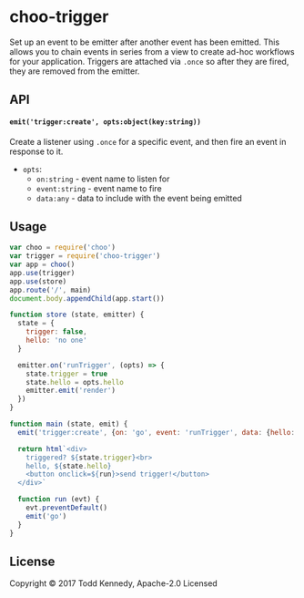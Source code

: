 # choo-trigger

Set up an event to be emitter after another event has been emitted. This allows
you to chain events in series from a view to create ad-hoc workflows for your
application. Triggers are attached via `.once` so after they are fired, they are
removed from the emitter.

## API
#### `emit('trigger:create', opts:object(key:string))`
Create a listener using `.once` for a specific event, and then fire an event
in response to it.

* `opts`:
  * `on:string` - event name to listen for
  * `event:string` - event name to fire
  * `data:any` - data to include with the event being emitted


## Usage
```js
var choo = require('choo')
var trigger = require('choo-trigger')
var app = choo()
app.use(trigger)
app.use(store)
app.route('/', main)
document.body.appendChild(app.start())

function store (state, emitter) {
  state = {
    trigger: false,
    hello: 'no one'
  }

  emitter.on('runTrigger', (opts) => {
    state.trigger = true
    state.hello = opts.hello
    emitter.emit('render')
  })
}

function main (state, emit) {
  emit('trigger:create', {on: 'go', event: 'runTrigger', data: {hello: 'world'}})

  return html`<div>
    triggered? ${state.trigger}<br>
    hello, ${state.hello}
    <button onclick=${run}>send trigger!</button>
  </div>`

  function run (evt) {
    evt.preventDefault()
    emit('go')
  }
}
```

## License
Copyright © 2017 Todd Kennedy, Apache-2.0 Licensed
